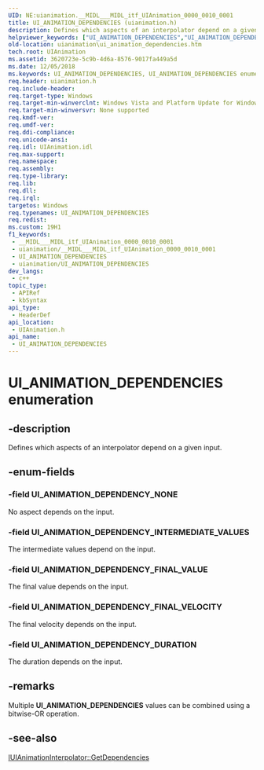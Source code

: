 ```yaml
---
UID: NE:uianimation.__MIDL___MIDL_itf_UIAnimation_0000_0010_0001
title: UI_ANIMATION_DEPENDENCIES (uianimation.h)
description: Defines which aspects of an interpolator depend on a given input.
helpviewer_keywords: ["UI_ANIMATION_DEPENDENCIES","UI_ANIMATION_DEPENDENCIES enumeration [Windows Animation]","UI_ANIMATION_DEPENDENCY_DURATION","UI_ANIMATION_DEPENDENCY_FINAL_VALUE","UI_ANIMATION_DEPENDENCY_FINAL_VELOCITY","UI_ANIMATION_DEPENDENCY_INTERMEDIATE_VALUES","UI_ANIMATION_DEPENDENCY_NONE","uianimation.ui_animation_dependencies","uianimation/UI_ANIMATION_DEPENDENCIES","uianimation/UI_ANIMATION_DEPENDENCY_DURATION","uianimation/UI_ANIMATION_DEPENDENCY_FINAL_VALUE","uianimation/UI_ANIMATION_DEPENDENCY_FINAL_VELOCITY","uianimation/UI_ANIMATION_DEPENDENCY_INTERMEDIATE_VALUES","uianimation/UI_ANIMATION_DEPENDENCY_NONE"]
old-location: uianimation\ui_animation_dependencies.htm
tech.root: UIAnimation
ms.assetid: 3620723e-5c9b-4d6a-8576-9017fa449a5d
ms.date: 12/05/2018
ms.keywords: UI_ANIMATION_DEPENDENCIES, UI_ANIMATION_DEPENDENCIES enumeration [Windows Animation], UI_ANIMATION_DEPENDENCY_DURATION, UI_ANIMATION_DEPENDENCY_FINAL_VALUE, UI_ANIMATION_DEPENDENCY_FINAL_VELOCITY, UI_ANIMATION_DEPENDENCY_INTERMEDIATE_VALUES, UI_ANIMATION_DEPENDENCY_NONE, uianimation.ui_animation_dependencies, uianimation/UI_ANIMATION_DEPENDENCIES, uianimation/UI_ANIMATION_DEPENDENCY_DURATION, uianimation/UI_ANIMATION_DEPENDENCY_FINAL_VALUE, uianimation/UI_ANIMATION_DEPENDENCY_FINAL_VELOCITY, uianimation/UI_ANIMATION_DEPENDENCY_INTERMEDIATE_VALUES, uianimation/UI_ANIMATION_DEPENDENCY_NONE
req.header: uianimation.h
req.include-header: 
req.target-type: Windows
req.target-min-winverclnt: Windows Vista and Platform Update for Windows Vista, Windows 7 [desktop apps \| UWP apps]
req.target-min-winversvr: None supported
req.kmdf-ver: 
req.umdf-ver: 
req.ddi-compliance: 
req.unicode-ansi: 
req.idl: UIAnimation.idl
req.max-support: 
req.namespace: 
req.assembly: 
req.type-library: 
req.lib: 
req.dll: 
req.irql: 
targetos: Windows
req.typenames: UI_ANIMATION_DEPENDENCIES
req.redist: 
ms.custom: 19H1
f1_keywords:
 - __MIDL___MIDL_itf_UIAnimation_0000_0010_0001
 - uianimation/__MIDL___MIDL_itf_UIAnimation_0000_0010_0001
 - UI_ANIMATION_DEPENDENCIES
 - uianimation/UI_ANIMATION_DEPENDENCIES
dev_langs:
 - c++
topic_type:
 - APIRef
 - kbSyntax
api_type:
 - HeaderDef
api_location:
 - UIAnimation.h
api_name:
 - UI_ANIMATION_DEPENDENCIES
---
```


# UI_ANIMATION_DEPENDENCIES enumeration


## -description

Defines which aspects of an interpolator  depend on a given input.

## -enum-fields

### -field UI_ANIMATION_DEPENDENCY_NONE

No aspect depends on the input.

### -field UI_ANIMATION_DEPENDENCY_INTERMEDIATE_VALUES

The intermediate values depend on the input.

### -field UI_ANIMATION_DEPENDENCY_FINAL_VALUE

The final value depends on the input.

### -field UI_ANIMATION_DEPENDENCY_FINAL_VELOCITY

The final velocity depends on the input.

### -field UI_ANIMATION_DEPENDENCY_DURATION

The duration depends on the input.

## -remarks

Multiple <b>UI_ANIMATION_DEPENDENCIES</b> values can be combined using a bitwise-OR operation.

## -see-also

<a href="https://docs.microsoft.com/windows/desktop/api/uianimation/nf-uianimation-iuianimationinterpolator-getdependencies">IUIAnimationInterpolator::GetDependencies</a>

